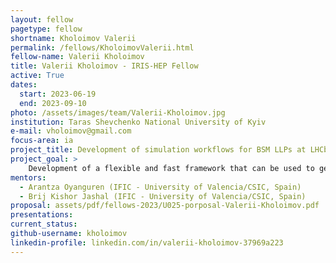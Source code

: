 ```yaml
---
layout: fellow
pagetype: fellow
shortname: Kholoimov Valerii
permalink: /fellows/KholoimovValerii.html
fellow-name: Valerii Kholoimov
title: Valerii Kholoimov - IRIS-HEP Fellow
active: True
dates:
  start: 2023-06-19
  end: 2023-09-10
photo: /assets/images/team/Valerii-Kholoimov.jpg
institution: Taras Shevchenko National University of Kyiv
e-mail: vholoimov@gmail.com
focus-area: ia
project_title: Development of simulation workflows for BSM LLPs at LHCb
project_goal: >
    Development of a flexible and fast framework that can be used to generate different models with different properties.
mentors:
  - Arantza Oyanguren (IFIC - University of Valencia/CSIC, Spain)
  - Brij Kishor Jashal (IFIC - University of Valencia/CSIC, Spain)
proposal: assets/pdf/fellows-2023/U025-porposal-Valerii-Kholoimov.pdf
presentations:
current_status: 
github-username: kholoimov
linkedin-profile: linkedin.com/in/valerii-kholoimov-37969a223
---
```

